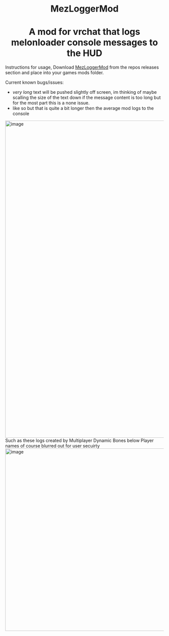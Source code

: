 <h1 align="center"> MezLoggerMod </h1>
<h1 align="center"> A mod for vrchat that logs melonloader console messages to the HUD </h1>

Instructions for usage, Download [MezLoggerMod](https://github.com/Mezque/MezLoggerMod/releases/tag/Release "Mezlogger.cs") from the repos releases section and place into your games mods folder.

Current known bugs/issues:

- _very long_ text will be pushed slightly off screen, im thinking of maybe scalling the size of the text down if the message content is too long but for the most part this is a none issue.
- like so but that is quite a bit longer then the average mod logs to the console 
<img width="1006" alt="image" src="https://user-images.githubusercontent.com/31026406/148160919-08db3436-df08-4096-88b2-29cd679bddcd.png">
Such as these logs created by Multiplayer Dynamic Bones below Player names of course blurred out for user secuirty
<img width="579" alt="image" src="https://user-images.githubusercontent.com/31026406/148161481-50f16b8d-bc7a-4ee2-959c-99398acb9bfc.png">
